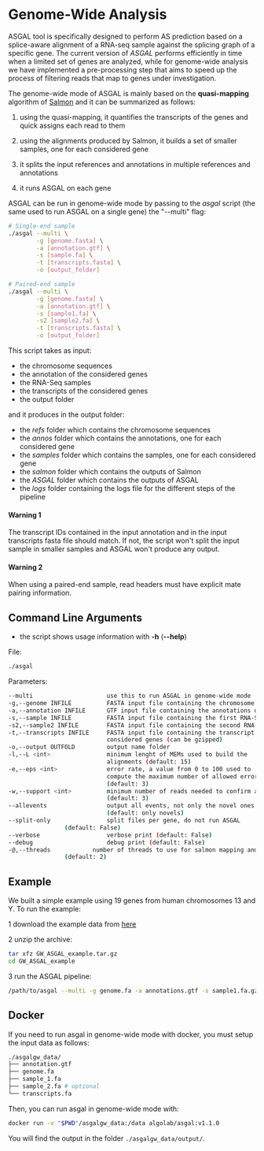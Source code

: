 [//]: # (Comment)
# Genome-Wide Analysis

ASGAL tool is specifically designed to perform AS prediction based on
a splice-aware alignment of a RNA-seq sample against the splicing
graph of a specific gene. The current version of _ASGAL_ performs
efficiently in time when a limited set of genes are analyzed, while
for genome-wide analysis we have implemented a pre-processing step
that aims to speed up the process of filtering reads that map to genes
under investigation.

The genome-wide mode of ASGAL is mainly based on the **quasi-mapping**
algorithm of [Salmon](https://combine-lab.github.io/salmon/) and it
can be summarized as follows:

1. using the quasi-mapping, it quantifies the transcripts of the genes
and quick assigns each read to them

2. using the alignments produced by Salmon, it builds a set of
smaller samples, one for each considered gene

3. it splits the input references and annotations in multiple references and annotations

4. it runs ASGAL on each gene

ASGAL can be run in genome-wide mode by passing to the _asgal_ script (the same used to
run ASGAL on a single gene) the "--multi" flag:
```bash
# Single-end sample
./asgal --multi \
        -g [genome.fasta] \
        -a [annotation.gtf] \
        -s [sample.fa] \
        -t [transcripts.fasta] \
        -o [output_folder]

# Paired-end sample
./asgal --multi \
        -g [genome.fasta] \
        -a [annotation.gtf] \
        -s [sample1.fa] \
        -s2 [sample2.fa] \
        -t [transcripts.fasta] \
        -o [output_folder]
```

This script takes as input:
* the chromosome sequences
* the annotation of the considered genes
* the RNA-Seq samples
* the transcripts of the considered genes
* the output folder

and it produces in the output folder:
* the _refs_ folder which contains the chromosome sequences
* the _annos_ folder which contains the annotations, one for each considered gene
* the _samples_ folder which contains the samples, one for each considered gene
* the _salmon_ folder which contains the outputs of Salmon
* the _ASGAL_ folder which contains the outputs of ASGAL
* the _logs_ folder containing the logs file for the different steps of the pipeline

#### Warning 1
The transcript IDs contained in the input annotation and in the input
transcripts fasta file should match. If not, the script won't split
the input sample in smaller samples and ASGAL won't produce any
output.

#### Warning 2
When using a paired-end sample, read headers must have explicit mate
pairing information.

## Command Line Arguments
* the script shows usage information with **-h** (**\-\-help**)

File:
```bash
./asgal
```
Parameters:
```bash
--multi                     use this to run ASGAL in genome-wide mode
-g,--genome INFILE          FASTA input file containing the chromosome sequences
-a,--annotation INFILE      GTF input file containing the annotations of considered genes
-s,--sample INFILE          FASTA input file containing the first RNA-Seq sample (can be gzipped)
-s2,--sample2 INFILE        FASTA input file containing the second RNA-Seq sample (can be gzipped)
-t,--transcripts INFILE     FASTA input file containing the transcript sequences of the
                            considered genes (can be gzipped)
-o,--output OUTFOLD         output name folder
-l,--L <int>                minimum lenght of MEMs used to build the
                            alignments (default: 15)
-e,--eps <int>              error rate, a value from 0 to 100 used to
                            compute the maximum number of allowed errors
                            (default: 3)
-w,--support <int>          minimum number of reads needed to confirm an event
                            (default: 3)
--allevents                 output all events, not only the novel ones
                            (default: only novels)
--split-only                split files per gene, do not run ASGAL
			    (default: False)
--verbose                   verbose print (default: False)
--debug                     debug print (default: False)
-@,--threads		    number of threads to use for salmon mapping and parallel gene computation
			    (default: 2)
```

## Example
We built a simple example using 19 genes from human chromosomes 13 and Y. To run the example:

1 download the example data from [here](https://drive.google.com/open?id=1CX_9-a0-vUa2pImRePHQhFqEywO9DzTu)

2 unzip the archive:
```bash
tar xfz GW_ASGAL_example.tar.gz
cd GW_ASGAL_example
```
3 run the ASGAL pipeline:
```bash
/path/to/asgal --multi -g genome.fa -a annotations.gtf -s sample1.fa.gz -t transcripts.fa.gz -o outFold
```

## Docker
If you need to run asgal in genome-wide mode with docker, you must setup the input data as follows:
```bash
./asgalgw_data/
├── annotation.gtf
├── genome.fa
├── sample_1.fa
├── sample_2.fa # optional
└── transcripts.fa
```

Then, you can run asgal in genome-wide mode with:
```bash
docker run -v "$PWD"/asgalgw_data:/data algolab/asgal:v1.1.0
```

You will find the output in the folder `./asgalgw_data/output/`.